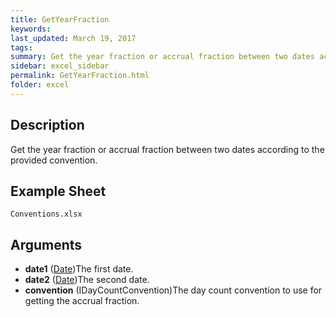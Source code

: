 ```yaml
---
title: GetYearFraction
keywords:
last_updated: March 19, 2017
tags:
summary: Get the year fraction or accrual fraction between two dates according to the provided convention.
sidebar: excel_sidebar
permalink: GetYearFraction.html
folder: excel
---
```


## Description
Get the year fraction or accrual fraction between two dates according to the provided convention.

<!--HUMAN EDIT START-->

<!--## Details-->

<!--HUMAN EDIT END-->

## Example Sheet

    Conventions.xlsx

## Arguments

* **date1** ([Date](Date.html))The first date.
* **date2** ([Date](Date.html))The second date.
* **convention** (IDayCountConvention)The day count convention to use for getting the accrual fraction.

<!--HUMAN EDIT START-->

<!--## Validation-->

<!--HUMAN EDIT END-->

